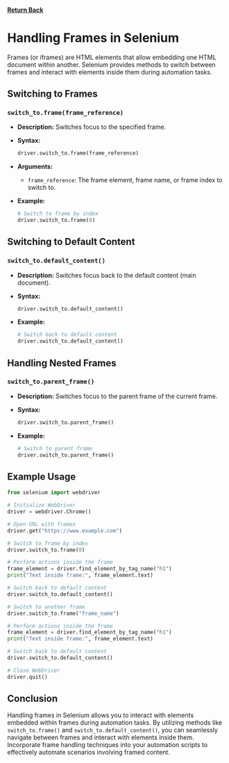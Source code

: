 #### [Return Back](../../selenium_with_python.md)

# Handling Frames in Selenium

Frames (or iframes) are HTML elements that allow embedding one HTML document within another. Selenium provides methods to switch between frames and interact with elements inside them during automation tasks.

## Switching to Frames

### `switch_to.frame(frame_reference)`

- **Description:** Switches focus to the specified frame.

- **Syntax:**
  ```python
  driver.switch_to.frame(frame_reference)
  ```

- **Arguments:**
  - `frame_reference`: The frame element, frame name, or frame index to switch to.

- **Example:**
  ```python
  # Switch to frame by index
  driver.switch_to.frame(0)
  ```

## Switching to Default Content

### `switch_to.default_content()`

- **Description:** Switches focus back to the default content (main document).

- **Syntax:**
  ```python
  driver.switch_to.default_content()
  ```

- **Example:**
  ```python
  # Switch back to default content
  driver.switch_to.default_content()
  ```

## Handling Nested Frames

### `switch_to.parent_frame()`

- **Description:** Switches focus to the parent frame of the current frame.

- **Syntax:**
  ```python
  driver.switch_to.parent_frame()
  ```

- **Example:**
  ```python
  # Switch to parent frame
  driver.switch_to.parent_frame()
  ```

## Example Usage

```python
from selenium import webdriver

# Initialize WebDriver
driver = webdriver.Chrome()

# Open URL with frames
driver.get("https://www.example.com")

# Switch to frame by index
driver.switch_to.frame(0)

# Perform actions inside the frame
frame_element = driver.find_element_by_tag_name("h1")
print("Text inside frame:", frame_element.text)

# Switch back to default content
driver.switch_to.default_content()

# Switch to another frame
driver.switch_to.frame("frame_name")

# Perform actions inside the frame
frame_element = driver.find_element_by_tag_name("h1")
print("Text inside frame:", frame_element.text)

# Switch back to default content
driver.switch_to.default_content()

# Close WebDriver
driver.quit()
```

## Conclusion

Handling frames in Selenium allows you to interact with elements embedded within frames during automation tasks. By utilizing methods like `switch_to.frame()` and `switch_to.default_content()`, you can seamlessly navigate between frames and interact with elements inside them. Incorporate frame handling techniques into your automation scripts to effectively automate scenarios involving framed content.
